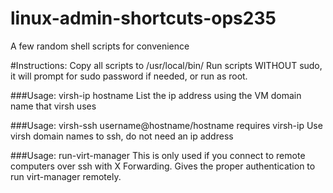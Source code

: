 # linux-admin-shortcuts-ops235
A few random shell scripts for convenience

#Instructions:
Copy all scripts to /usr/local/bin/
Run scripts WITHOUT sudo, it will prompt for sudo password if needed, or run as root.

###Usage: virsh-ip hostname
List the ip address using the VM domain name that virsh uses

###Usage: virsh-ssh username@hostname/hostname
requires virsh-ip
Use virsh domain names to ssh, do not need an ip address

###Usage: run-virt-manager
This is only used if you connect to remote computers over ssh with X Forwarding. Gives the proper authentication to run virt-manager remotely.
